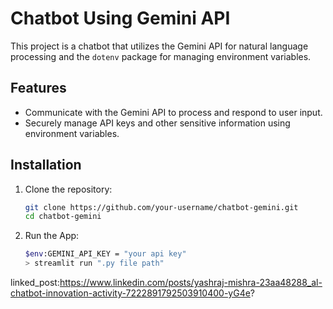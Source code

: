 # Chatbot Using Gemini API

This project is a chatbot that utilizes the Gemini API for natural language processing and the `dotenv` package for managing environment variables.

## Features

- Communicate with the Gemini API to process and respond to user input.
- Securely manage API keys and other sensitive information using environment variables.

## Installation

1. Clone the repository:

   ```bash
   git clone https://github.com/your-username/chatbot-gemini.git
   cd chatbot-gemini

2. Run the App:
   ```bash
   $env:GEMINI_API_KEY = "your api key"                                                                                          
   > streamlit run ".py file path"


linked_post:https://www.linkedin.com/posts/yashraj-mishra-23aa48288_al-chatbot-innovation-activity-7222891792503910400-yG4e?
